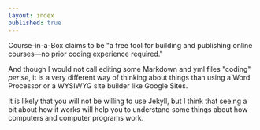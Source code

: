 ```yaml
---
layout: index
published: true
---
```


Course-in-a-Box claims to be "a free tool for building and publishing online courses—no prior coding experience required."

And though I would not call editing some Markdown and yml files "coding" *per se*, it is a very different way of thinking about things than using a Word Processor or a WYSIWYG site builder like Google Sites.

It is likely that you will not be willing to use Jekyll, but I think that seeing a bit about how it works will help you to understand some things about how computers and computer programs work.
